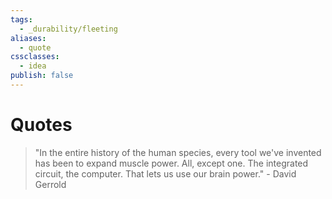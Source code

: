 ```yaml
---
tags:
  - _durability/fleeting
aliases:
  - quote
cssclasses:
  - idea
publish: false
---
```

# Quotes

> "In the entire history of the human species, every tool we've invented has been to expand muscle power. All, except one. The integrated circuit, the computer. That lets us use our brain power." - David Gerrold
